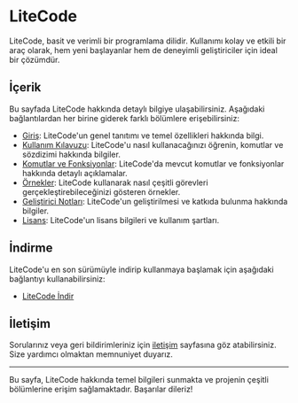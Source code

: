 # LiteCode

LiteCode, basit ve verimli bir programlama dilidir. Kullanımı kolay ve etkili bir araç olarak, hem yeni başlayanlar hem de deneyimli geliştiriciler için ideal bir çözümdür.

## İçerik

Bu sayfada LiteCode hakkında detaylı bilgiye ulaşabilirsiniz. Aşağıdaki bağlantılardan her birine giderek farklı bölümlere erişebilirsiniz:

- [Giriş](docs/introduction-tr.md): LiteCode'un genel tanıtımı ve temel özellikleri hakkında bilgi.
- [Kullanım Kılavuzu](docs/usage-tr.md): LiteCode'u nasıl kullanacağınızı öğrenin, komutlar ve sözdizimi hakkında bilgiler.
- [Komutlar ve Fonksiyonlar](docs/commands.md): LiteCode'da mevcut komutlar ve fonksiyonlar hakkında detaylı açıklamalar.
- [Örnekler](docs/examples.md): LiteCode kullanarak nasıl çeşitli görevleri gerçekleştirebileceğinizi gösteren örnekler.
- [Geliştirici Notları](docs/developer-notes.md): LiteCode'un geliştirilmesi ve katkıda bulunma hakkında bilgiler.
- [Lisans](docs/license.md): LiteCode'un lisans bilgileri ve kullanım şartları.

## İndirme

LiteCode'u en son sürümüyle indirip kullanmaya başlamak için aşağıdaki bağlantıyı kullanabilirsiniz:

- [LiteCode İndir](https://github.com/omer-dilek/litecode/releases/latest/download/litecode.zip)

## İletişim

Sorularınız veya geri bildirimleriniz için [iletişim](docs/contact.md) sayfasına göz atabilirsiniz. Size yardımcı olmaktan memnuniyet duyarız.

---

Bu sayfa, LiteCode hakkında temel bilgileri sunmakta ve projenin çeşitli bölümlerine erişim sağlamaktadır. Başarılar dileriz!
